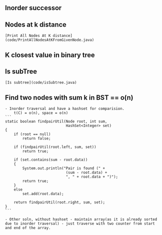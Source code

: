 
## Inorder successor

## Nodes at k distance
    [Print All Nodes At K distance](code/PrintAllNodesAtKFromGivenNode.java)

## K closest value  in binary  tree

## Is subTree
    [Is subtree](code/isSubtree.java)




## Find two nodes with sum k in BST == o(n)
    - Inorder traversal and have a hashset for comparision.
        t(C) = o(n), space = o(n)
    ```
    static boolean findpairUtil(Node root, int sum, 
                                HashSet<Integer> set)  
    { 
        if (root == null) 
            return false; 
  
        if (findpairUtil(root.left, sum, set)) 
            return true; 
  
        if (set.contains(sum - root.data))  
        { 
            System.out.println("Pair is found (" +  
                                (sum - root.data) + 
                                ", " + root.data + ")"); 
            return true; 
        }  
        else
            set.add(root.data); 
  
        return findpairUtil(root.right, sum, set); 
    }
    ```

    - Other soln, without hashset - maintain array(as it is already sorted due to inorder traversal) - just traverse with two counter from start and end of the array. 


    
